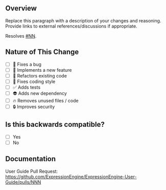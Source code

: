 <!--
ExpressionEngine uses semantic versioning.

- (x.x.X) Bug fixes should target the stability branch
- (x.X.x) Small additive changes should target the next minor branch (release/next-minor if a numbered branch does not yet exist)
- (X.x.x) Breaking or large changes should target the next major branch (release/next-major if a numbered branch does not yet exist)
-->

<!-- What's in this pull request? -->
## Overview

Replace this paragraph with a description of your changes and reasoning. Provide links to external references/discussions if appropriate.

<!-- If this pull request resolves a project issue, provide a link: -->
Resolves [#NN](https://github.com/ExpressionEngine/ExpressionEngine/issues/NN).

## Nature of This Change

<!-- Check all that apply: -->

- [ ] 🐛 Fixes a bug
- [ ] 🚀 Implements a new feature
- [ ] 🛁 Refactors existing code
- [ ] 💅 Fixes coding style
- [ ] ✅ Adds tests
- [ ] 👽 Adds new dependency
- [ ] 🔥 Removes unused files / code
- [ ] 🔒 Improves security <!-- if your fix would EXPOSE a current security flaw, do not submit a pull request. Instead report a security bug at https://docs.expressionengine.com/latest/bugs_and_security_reports -->

## Is this backwards compatible?

- [ ] Yes
- [ ] No

## Documentation
<!-- Required for new features -->
User Guide Pull Request: https://github.com/ExpressionEngine/ExpressionEngine-User-Guide/pulls/NNN

<!-- Don't forget to add a single line changelog for your change to the appropriate file!

- changelogs/patch.rst (x.x.X)
- changelogs/minor.rst (x.X.x)
- changelogs/major.rst (X.x.x)

If you have not already, please sign the Contributor License Agreement: https://www.clahub.com/agreements/ExpressionEngine/ExpressionEngine

Thank you for contributing to ExpressionEngine! -->
